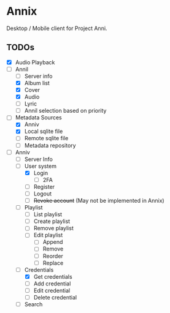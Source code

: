 # Annix

Desktop / Mobile client for Project Anni.

## TODOs

- [x] Audio Playback
- [ ] Annil
  - [ ] Server info
  - [x] Album list
  - [x] Cover
  - [x] Audio
  - [ ] Lyric
  - [ ] Annil selection based on priority
- [ ] Metadata Sources
  - [x] Anniv
  - [x] Local sqlite file
  - [ ] Remote sqlite file
  - [ ] Metadata repository
- [ ] Anniv
  - [ ] Server Info
  - [ ] User system
    - [x] Login
      - [ ] 2FA
    - [ ] Register
    - [ ] Logout
    - [ ] ~~Revoke account~~ (May not be implemented in Annix)
  - [ ] Playlist
    - [ ] List playlist
    - [ ] Create playlist
    - [ ] Remove playlist
    - [ ] Edit playlist
      - [ ] Append
      - [ ] Remove
      - [ ] Reorder
      - [ ] Replace
  - [ ] Credentials
    - [x] Get credentials
    - [ ] Add credential
    - [ ] Edit credential
    - [ ] Delete credential
  - [ ] Search
